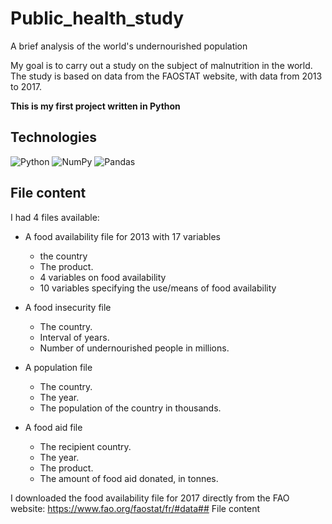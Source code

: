 # Public_health_study
A brief analysis of the world's undernourished population


My goal is to carry out a study on the subject of malnutrition in the world. The study is based on data from the FAOSTAT website, with data from 2013 to 2017.

**This is my first project written in Python**

## Technologies

![Python](https://img.shields.io/badge/python-3670A0?style=for-the-badge&logo=python&logoColor=ffdd54)
![NumPy](https://img.shields.io/badge/numpy-%23013243.svg?style=for-the-badge&logo=numpy&logoColor=white)
![Pandas](https://img.shields.io/badge/pandas-%23150458.svg?style=for-the-badge&logo=pandas&logoColor=white)


## File content

I had 4 files available: 

- A food availability file for 2013 with 17 variables
   - the country
   - The product.
   - 4 variables on food availability
   - 10 variables specifying the use/means of food availability

- A food insecurity file
   - The country.
   - Interval of years.
   - Number of undernourished people in millions.

- A population file
   - The country.
   - The year.
   - The population of the country in thousands.

- A food aid file
   - The recipient country.
   - The year.
   - The product.
   - The amount of food aid donated, in tonnes.

I downloaded the food availability file for 2017 directly from the FAO website: https://www.fao.org/faostat/fr/#data## File content
